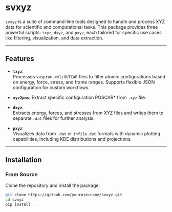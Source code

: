 # svxyz

`svxyz` is a suite of command-line tools designed to handle and process XYZ data for scientific and computational tasks. This package provides three powerful scripts: `txyz`, `dxyz`, and `pxyz`, each tailored for specific use cases like filtering, visualization, and data extraction.

---

## Features

- **`txyz`**:  
  Processes `vasprun.xml/OUTCAR` files to filter atomic configurations based on energy, force, stress, and frame ranges. Supports flexible JSON configuration for custom workflows.

- **`xyz2pos`**:
  Extract specific configuration POSCAR* from `.xyz` file.
  
- **`dxyz`**:  
  Extracts energy, forces, and stresses from XYZ files and writes them to separate `.dat` files for further analysis.

- **`pxyz`**:  
  Visualizes data from `.dat` or `infile.dat` formats with dynamic plotting capabilities, including KDE distributions and projections.

---

## Installation

### From Source

Clone the repository and install the package:

```bash
git clone https://github.com/yourusername/svxyz.git
cd svxyz
pip install .

